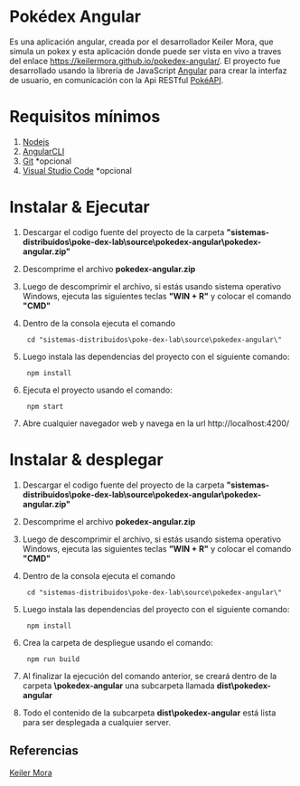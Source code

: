 # Pokédex Angular
Es una aplicación angular, creada por el desarrollador Keiler Mora, que simula un pokex y esta aplicación donde puede ser vista en vivo a traves del enlace https://keilermora.github.io/pokedex-angular/.
El proyecto fue desarrollado usando la librería de JavaScript [Angular](https://angular.io/) para crear la interfaz de usuario, en comunicación con la Api RESTful [PokéAPI](https://pokeapi.co/).


# Requisitos mínimos
1. [Nodejs](https://nodejs.org/en/download/)
2. [AngularCLI](https://angular.io/guide/setup-local)
3. [Git](https://git-scm.com/downloads) *opcional
4. [Visual Studio Code](https://code.visualstudio.com/download) *opcional

# Instalar & Ejecutar
1. Descargar el codigo fuente del proyecto de la carpeta **"sistemas-distribuidos\poke-dex-lab\source\pokedex-angular\pokedex-angular.zip"**
2. Descomprime el archivo **pokedex-angular.zip**
3. Luego de descomprimir el archivo, si estás usando sistema operativo Windows, ejecuta las siguientes teclas **"WIN + R"** y colocar el comando **"CMD"**
4. Dentro de la consola ejecuta el comando
		
        cd "sistemas-distribuidos\poke-dex-lab\source\pokedex-angular\"
5. Luego instala las dependencias del proyecto con el siguiente comando:
		
        npm install
6. Ejecuta el proyecto usando el comando:
    
        npm start
7. Abre cualquier navegador web y navega en la url http://localhost:4200/
	

# Instalar & desplegar
1. Descargar el codigo fuente del proyecto de la carpeta **"sistemas-distribuidos\poke-dex-lab\source\pokedex-angular\pokedex-angular.zip"**
2. Descomprime el archivo **pokedex-angular.zip**
3. Luego de descomprimir el archivo, si estás usando sistema operativo Windows, ejecuta las siguientes teclas **"WIN + R"** y colocar el comando **"CMD"**
4. Dentro de la consola ejecuta el comando
		
        cd "sistemas-distribuidos\poke-dex-lab\source\pokedex-angular\"
5. Luego instala las dependencias del proyecto con el siguiente comando:
		
        npm install
6. Crea la carpeta de despliegue usando el comando:
    
        npm run build
7. Al finalizar la ejecución del comando anterior, se creará dentro de la carpeta **\pokedex-angular** una subcarpeta llamada **dist\pokedex-angular**	
8. Todo el contenido de la subcarpeta **dist\pokedex-angular** está lista para ser desplegada a cualquier server.

## Referencias
[Keiler Mora](https://github.com/keilermora)